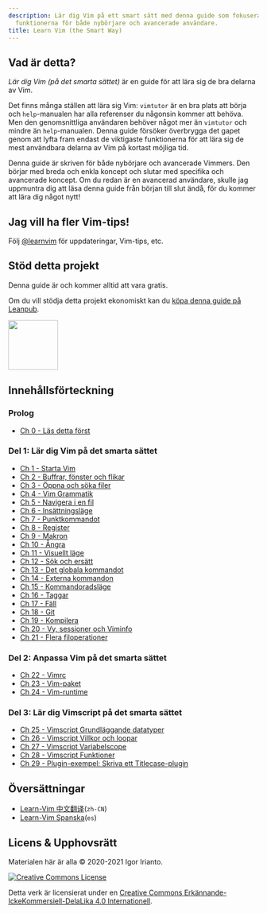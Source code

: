 ```yaml
---
description: Lär dig Vim på ett smart sätt med denna guide som fokuserar på de viktigaste
  funktionerna för både nybörjare och avancerade användare.
title: Learn Vim (the Smart Way)
---
```


## Vad är detta?

_Lär dig Vim (på det smarta sättet)_ är en guide för att lära sig de bra delarna av Vim.

Det finns många ställen att lära sig Vim: `vimtutor` är en bra plats att börja och `help`-manualen har alla referenser du någonsin kommer att behöva. Men den genomsnittliga användaren behöver något mer än `vimtutor` och mindre än `help`-manualen. Denna guide försöker överbrygga det gapet genom att lyfta fram endast de viktigaste funktionerna för att lära sig de mest användbara delarna av Vim på kortast möjliga tid.

Denna guide är skriven för både nybörjare och avancerade Vimmers. Den börjar med breda och enkla koncept och slutar med specifika och avancerade koncept. Om du redan är en avancerad användare, skulle jag uppmuntra dig att läsa denna guide från början till slut ändå, för du kommer att lära dig något nytt!

## Jag vill ha fler Vim-tips!

Följ [@learnvim](https://twitter.com/learnvim) för uppdateringar, Vim-tips, etc.

## Stöd detta projekt

Denna guide är och kommer alltid att vara gratis.

Om du vill stödja detta projekt ekonomiskt kan du [köpa denna guide på Leanpub](https://leanpub.com/learnvim).

<a href="https://leanpub.com/learnvim"><img src="/vim/images/learn-vim-cover.png" width="100"></a>

## Innehållsförteckning

### Prolog

- [Ch 0 - Läs detta först](ch00_read_this_first)

### Del 1: Lär dig Vim på det smarta sättet

- [Ch 1 - Starta Vim](ch01_starting_vim)
- [Ch 2 - Buffrar, fönster och flikar](ch02_buffers_windows_tabs)
- [Ch 3 - Öppna och söka filer](ch03_searching_files)
- [Ch 4 - Vim Grammatik](ch04_vim_grammar)
- [Ch 5 - Navigera i en fil](ch05_moving_in_file)
- [Ch 6 - Insättningsläge](ch06_insert_mode)
- [Ch 7 - Punktkommandot](ch07_the_dot_command)
- [Ch 8 - Register](ch08_registers)
- [Ch 9 - Makron](ch09_macros)
- [Ch 10 - Ångra](ch10_undo)
- [Ch 11 - Visuellt läge](ch11_visual_mode)
- [Ch 12 - Sök och ersätt](ch12_search_and_substitute)
- [Ch 13 - Det globala kommandot](ch13_the_global_command)
- [Ch 14 - Externa kommandon](ch14_external_commands)
- [Ch 15 - Kommandoradsläge](ch15_command-line_mode)
- [Ch 16 - Taggar](ch16_tags)
- [Ch 17 - Fäll](ch17_fold)
- [Ch 18 - Git](ch18_git)
- [Ch 19 - Kompilera](ch19_compile)
- [Ch 20 - Vy, sessioner och Viminfo](ch20_views_sessions_viminfo)
- [Ch 21 - Flera filoperationer](ch21_multiple_file_operations)

### Del 2: Anpassa Vim på det smarta sättet

- [Ch 22 - Vimrc](ch22_vimrc)
- [Ch 23 - Vim-paket](ch23_vim_packages)
- [Ch 24 - Vim-runtime](ch24_vim_runtime)

### Del 3: Lär dig Vimscript på det smarta sättet

- [Ch 25 - Vimscript Grundläggande datatyper](ch25_vimscript_basic_data_types)
- [Ch 26 - Vimscript Villkor och loopar](ch26_vimscript_conditionals_and_loops)
- [Ch 27 - Vimscript Variabelscope](ch27_vimscript_variable_scopes)
- [Ch 28 - Vimscript Funktioner](ch28_vimscript_functions)
- [Ch 29 - Plugin-exempel: Skriva ett Titlecase-plugin](ch29_plugin_example_writing-a-titlecase-plugin)

## Översättningar

- [Learn-Vim 中文翻译](https://github.com/wsdjeg/Learn-Vim_zh_cn)(`zh-CN`)
- [Learn-Vim Spanska](https://github.com/victorhck/learn-Vim-es)(`es`)

## Licens & Upphovsrätt

Materialen här är alla © 2020-2021 Igor Irianto.

<a rel="license" href="http://creativecommons.org/licenses/by-nc-sa/4.0/"><img alt="Creative Commons License" style="border-width:0" src="https://licensebuttons.net/l/by-nc-sa/4.0/88x31.png" /></a><br />

Detta verk är licensierat under en <a rel="license" href="http://creativecommons.org/licenses/by-nc-sa/4.0/">Creative Commons Erkännande-IckeKommersiell-DelaLika 4.0 Internationell</a>.
